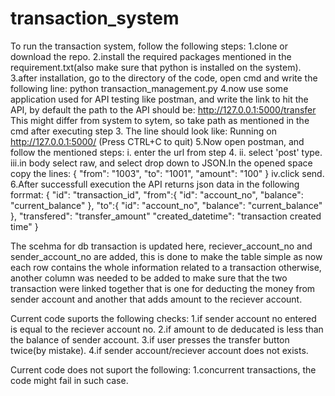 # transaction_system

To run the transaction system, follow the following steps:
1.clone or download the repo.
2.install the required packages mentioned in the requirement.txt(also make sure that python is installed on the system).
3.after installation, go to the directory of the code, open cmd and write the following line:
    python transaction_management.py
4.now use some application used for API testing like postman, and write the link to hit the API, by default the path to the API should be:
    http://127.0.0.1:5000/transfer
  This might differ from system to sytem, so take path as mentioned in the cmd after executing step 3. The line should look like:
  Running on http://127.0.0.1:5000/ (Press CTRL+C to quit)
5.Now open postman, and follow the mentioned steps:
  i.  enter the url from step 4.
  ii. select 'post' type.
  iii.in body select raw, and select drop down to JSON.In the opened space copy the lines:
      {
       "from": "1003",
       "to": "1001",
       "amount": "100"
      }
  iv.click send.
6.After successfull execution the API returns json data in the following forrmat:
     {
      "id": "transaction_id",
      "from":{
        "id": "account_no",
        "balance": "current_balance"
      },
      "to":{
        "id": "account_no",
        "balance": "current_balance"
      },
      "transfered": "transfer_amount"
      "created_datetime": "transaction created time"
    }

The scehma for db transaction is updated here, reciever_account_no and sender_account_no are added, this is done to make the table simple as now each row contains the whole information related to a transaction otherwise, another column was needed to be added to make sure that the two transaction were linked together that is one for deducting the money from sender account and another that adds amount to the reciever account.

Current code suports the following checks:
1.if sender account no entered is equal to the reciever account no.
2.if amount to de deducated is less than the balance of sender account.
3.if user presses the transfer button twice(by mistake).
4.if sender account/reciever account does not exists.

Current code does not suport the following:
1.concurrent transactions, the code might fail in such case.
